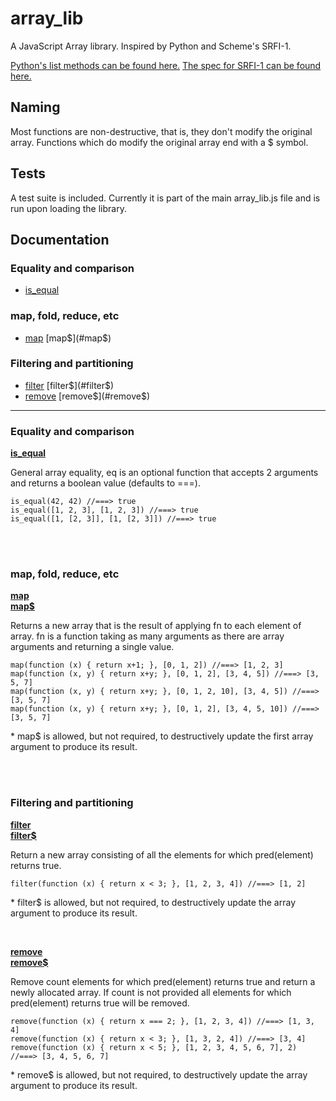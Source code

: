 array_lib
======

A JavaScript Array library.  Inspired by Python and Scheme's SRFI-1.

[Python's list methods can be found here.]()
[The spec for SRFI-1 can be found here.](http://srfi.schemers.org/srfi-1/srfi-1.html)



## Naming ##

Most functions are non-destructive, that is, they don't modify the original array.  Functions which do modify the original array end with a $ symbol.


## Tests ##

A test suite is included. Currently it is part of the main array_lib.js file and is run upon loading the library.


## Documentation ##



### Equality and comparison ###

* [is_equal](#is_equal) <a id="i_is_equal"/>


### map, fold, reduce, etc ###

* [map](#map)  [map$](#map$) <a id="i_map"/>


### Filtering and partitioning ###

* [filter](#filter) [filter$](#filter$) <a id="i_filter"/>
* [remove](#remove) [remove$](#remove$) <a id="i_remove"/>

-------------------------------------------------------------------------------

### Equality and comparison ###

<a id="is_equal"/> [**is_equal**](#i_is_equal)

General array equality, eq is an optional function that accepts 2 arguments and returns a boolean value (defaults to ===).

    is_equal(42, 42) //===> true
    is_equal([1, 2, 3], [1, 2, 3]) //===> true
    is_equal([1, [2, 3]], [1, [2, 3]]) //===> true

<br /><br />

### map, fold, reduce, etc ###

<a id="map"/> [**map**](#i_map)  
<a id="map$"/> [**map$**](#i_map)

Returns a new array that is the result of applying fn to each element of array.  fn is a function taking as many arguments as there are array arguments and returning a single value.

    map(function (x) { return x+1; }, [0, 1, 2]) //===> [1, 2, 3]
    map(function (x, y) { return x+y; }, [0, 1, 2], [3, 4, 5]) //===> [3, 5, 7]
    map(function (x, y) { return x+y; }, [0, 1, 2, 10], [3, 4, 5]) //===> [3, 5, 7]
    map(function (x, y) { return x+y; }, [0, 1, 2], [3, 4, 5, 10]) //===> [3, 5, 7]

\* map$ is allowed, but not required, to destructively update the first array argument to produce its result.

<br /><br />

### Filtering and partitioning ###

<a id="filter"/> [**filter**](#i_filter)  
<a id="filter$"/> [**filter$**](#i_filter)

Return a new array consisting of all the elements for which pred(element) returns true.

    filter(function (x) { return x < 3; }, [1, 2, 3, 4]) //===> [1, 2]

\* filter$ is allowed, but not required, to destructively update the array argument to produce its result.

<br />

<a id="remove"> [**remove**](#i_remove)  
<a id="remove$"> [**remove$**](#i_remove)

Remove count elements for which pred(element) returns true and return a newly allocated array.  If count is not provided all elements for which pred(element) returns true will be removed.

    remove(function (x) { return x === 2; }, [1, 2, 3, 4]) //===> [1, 3, 4]
    remove(function (x) { return x < 3; }, [1, 3, 2, 4]) //===> [3, 4]
    remove(function (x) { return x < 5; }, [1, 2, 3, 4, 5, 6, 7], 2) //===> [3, 4, 5, 6, 7]

\* remove$ is allowed, but not required, to destructively update the array argument to produce its result.
